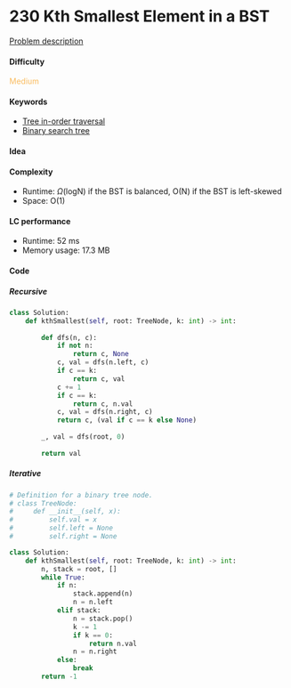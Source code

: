230 Kth Smallest Element in a BST
=======================
[Problem description](https://leetcode.com/problems/kth-smallest-element-in-a-bst/)

#### Difficulty
<span style="color:#FABC60">Medium</span>

#### Keywords
- [Tree in-order traversal](../categories/tree_inorder.md)
- [Binary search tree](../categories/bst.md)

#### Idea

#### Complexity
- Runtime: $\Omega$(logN) if the BST is balanced, O(N) if the BST is left-skewed
- Space: O(1)
  
#### LC performance
- Runtime: 52 ms
- Memory usage: 17.3 MB

#### Code
##### Recursive
```python
class Solution:
    def kthSmallest(self, root: TreeNode, k: int) -> int:
        
        def dfs(n, c):
            if not n:
                return c, None
            c, val = dfs(n.left, c)
            if c == k:
                return c, val
            c += 1
            if c == k:
                return c, n.val
            c, val = dfs(n.right, c)
            return c, (val if c == k else None)
        
        _, val = dfs(root, 0)
        
        return val
```

##### Iterative
```python
# Definition for a binary tree node.
# class TreeNode:
#     def __init__(self, x):
#         self.val = x
#         self.left = None
#         self.right = None

class Solution:
    def kthSmallest(self, root: TreeNode, k: int) -> int:
        n, stack = root, []
        while True:
            if n:
                stack.append(n)
                n = n.left
            elif stack:
                n = stack.pop()
                k -= 1
                if k == 0:
                    return n.val
                n = n.right
            else:
                break
        return -1
```
